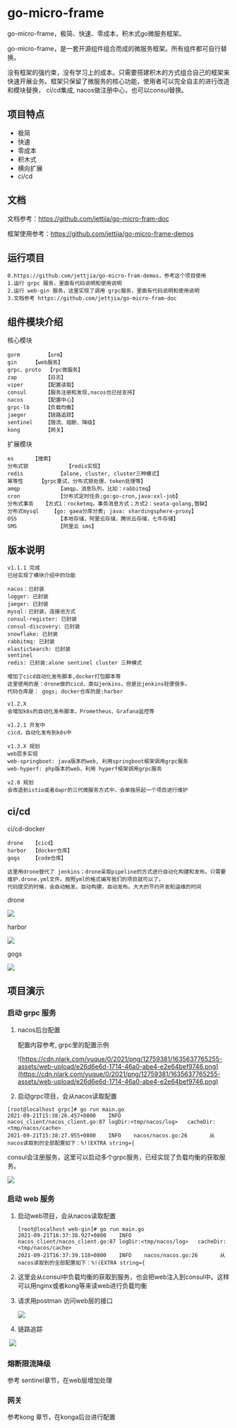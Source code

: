 # go-micro-frame

go-micro-frame，极简、快速、零成本，积木式go微服务框架。

go-micro-frame，是一套开源组件组合而成的微服务框架。所有组件都可自行替换。

没有框架的强约束，没有学习上的成本。只需要搭建积木的方式组合自己的框架来快速开展业务。框架只保留了微服务的核心功能，使用者可以完全自主的进行改造和模块替换， ci/cd集成, nacos做注册中心，也可以consul替换。

## 项目特点

* 极简
* 快速
* 零成本
* 积木式
* 横向扩展
* ci/cd

## 文档

文档参考：https://github.com/jettjia/go-micro-fram-doc

框架使用参考：https://github.com/jettjia/go-micro-frame-demos

## 运行项目

```
0.https://github.com/jettjia/go-micro-fram-demos，参考这个项目使用
1.运行 grpc 服务，里面有代码说明和使用说明
2.运行 web-gin 服务，这里实现了调用 grpc服务，里面有代码说明和使用说明
3.文档参考 https://github.com/jettjia/go-micro-fram-doc
```

## 组件模块介绍
核心模块
```
gorm		【orm】
gin		【web服务】
grpc、proto	【rpc微服务】
zap 		【日志】
viper		【配置读取】
consul 		【服务注册和发现,nacos也已经支持】
nacos		【配置中心】
grpc-lb 	【负载均衡】
jaeger		【链路追踪】
sentinel	【限流、熔断、降级】
kong		【网关】

```

扩展模块
```
es		【搜索】
分布式锁	        【redis实现】
redis           【alone, cluster, cluster三种模式】
幂等性		【grpc重试，分布式锁处理，token处理等】
amqp            【amqp，消息队列，比如：rabbitmq】
cron            【分布式定时任务;go:go-cron,java:xxl-job】
分布式事务	【方式1：rocketmq，事务消息方式；方式2：seata-golang,暂缺】
分布式mysql	【go: gaea分库分表; java: shardingsphere-proxy】
OSS             【本地存储，阿里云存储，腾讯云存储，七牛存储】
SMS             【阿里云 sms】
```

## 版本说明

```
v1.1.1 完成
已经实现了模块介绍中的功能
```

```
nacos：已封装
logger: 已封装
jaeger: 已封装
mysql：已封装，连接池方式
consul-register: 已封装
consul-discovery: 已封装
snowflake: 已封装
rabbitmq: 已封装
elasticSearch: 已封装
sentinel
redis: 已封装:alone sentinel cluster 三种模式

增加了cicd自动化发布脚本,docker打包脚本等
这里使用的是：drone做的cicd，类似jenkins，但是比jenkins轻便很多。
代码仓库是： gogs; docker仓库的是:harbor
```

```
v1.2.X
会增加k8s的自动化发布脚本，Prometheus、Grafana监控等

v1.2.1 开发中
cicd，自动化发布到k8s中
```

```
v1.3.X 规划
web层多实现
web-springboot: java版本的web, 利用springboot框架调用grpc服务
web-hyperf: php版本的web，利用 hyperf框架调用grpc服务
```

```
v2.0 规划
会改造到istio或者dapr的三代微服务方式中，会单独另起一个项目进行维护
```



## ci/cd

ci/cd-docker

```
drone	【cicd】
harbor	【docker仓库】
gogs	【code仓库】

这里用drone替代了 jenkins；drone采取pipeline的方式进行自动化构建和发布。只需要维护.drone.yml文件。按照yml的格式编写我们的项目就可以了。
代码提交的时候，会自动触发，自动构建，自动发布。大大的节约开发和运维的时间
```

 drone

![](https://cdn.nlark.com/yuque/0/2021/png/12759381/1635637765185-assets/web-upload/61a7da72-aef9-489f-84b5-50ae0eacb411.png)

harbor 

![](https://cdn.nlark.com/yuque/0/2021/png/12759381/1635637765209-assets/web-upload/98576ffd-9f1c-4dff-ad2c-3be7ef1717f2.png)

gogs

![](https://cdn.nlark.com/yuque/0/2021/png/12759381/1635637765170-assets/web-upload/7edd61a4-598e-407e-bb5e-bfc995c243c6.png)

## 项目演示

### 启动 grpc 服务

1. nacos后台配置

    配置内容参考, grpc里的配置示例

    ![https://cdn.nlark.com/yuque/0/2021/png/12759381/1635637765255-assets/web-upload/e26d6e6d-1714-46a0-abe4-e2e64bef9746.png](https://cdn.nlark.com/yuque/0/2021/png/12759381/1635637765255-assets/web-upload/e26d6e6d-1714-46a0-abe4-e2e64bef9746.png)

2. 启动grpc项目，会从nacos读取配置

```
[root@localhost grpc]# go run main.go
2021-09-21T15:38:26.457+0800    INFO    nacos_client/nacos_client.go:87 logDir:<tmp/nacos/log>   cacheDir:<tmp/nacos/cache>
2021-09-21T15:38:27.955+0800    INFO    nacos/nacos.go:26       从nacos读取到的全部配置如下：%!(EXTRA string={

```

​	consul会注册服务，这里可以启动多个grpc服务，已经实现了负载均衡的获取服务。

  ![](https://cdn.nlark.com/yuque/0/2021/png/12759381/1635637765137-assets/web-upload/9ec00855-6ff3-46bc-911a-1f479155531e.png)



### 启动 web 服务

1. 启动web项目，会从nacos读取配置

   ```
   [root@localhost web-gin]# go run main.go
   2021-09-21T16:37:38.927+0800    INFO    nacos_client/nacos_client.go:87 logDir:<tmp/nacos/log>   cacheDir:<tmp/nacos/cache>
   2021-09-21T16:37:39.118+0800    INFO    nacos/nacos.go:26       从nacos读取到的全部配置如下：%!(EXTRA string={
   
   ```

2. 这里会从consul中负载均衡的获取到服务，也会把web注入到consul中。这样可以用nginx或者kong等来读web进行负载均衡

   

3. 请求用postman 访问web层的接口

      ![](https://cdn.nlark.com/yuque/0/2021/png/12759381/1635637765258-assets/web-upload/6caee327-0679-4c51-a287-86cecff7b3e9.png)

4. 链路追踪

​       ![](https://cdn.nlark.com/yuque/0/2021/png/12759381/1635637765266-assets/web-upload/d4e43375-7ef2-4e42-b089-608710caf671.png)



### 熔断限流降级

参考 sentinel章节，在web层增加处理



### 网关

参考kong 章节，在konga后台进行配置


